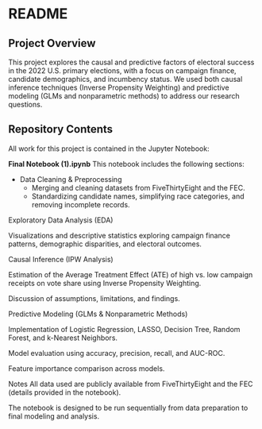 # README

## Project Overview
This project explores the causal and predictive factors of electoral success in the 2022 U.S. primary elections, with a focus on campaign finance, candidate demographics, and incumbency status.
We used both causal inference techniques (Inverse Propensity Weighting) and predictive modeling (GLMs and nonparametric methods) to address our research questions.

## Repository Contents
All work for this project is contained in the Jupyter Notebook:

**Final Notebook (1).ipynb**
This notebook includes the following sections:

- Data Cleaning & Preprocessing
  - Merging and cleaning datasets from FiveThirtyEight and the FEC.
  - Standardizing candidate names, simplifying race categories, and removing incomplete records.

Exploratory Data Analysis (EDA)

Visualizations and descriptive statistics exploring campaign finance patterns, demographic disparities, and electoral outcomes.

Causal Inference (IPW Analysis)

Estimation of the Average Treatment Effect (ATE) of high vs. low campaign receipts on vote share using Inverse Propensity Weighting.

Discussion of assumptions, limitations, and findings.

Predictive Modeling (GLMs & Nonparametric Methods)

Implementation of Logistic Regression, LASSO, Decision Tree, Random Forest, and k-Nearest Neighbors.

Model evaluation using accuracy, precision, recall, and AUC-ROC.

Feature importance comparison across models.

Notes
All data used are publicly available from FiveThirtyEight and the FEC (details provided in the notebook).

The notebook is designed to be run sequentially from data preparation to final modeling and analysis.
